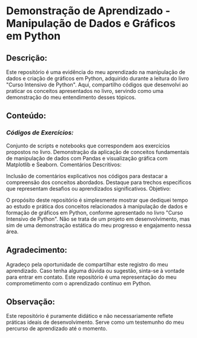 Demonstração de Aprendizado - Manipulação de Dados e Gráficos em Python
===

Descrição:
---
Este repositório é uma evidência do meu aprendizado na manipulação de dados e criação de gráficos em Python, adquirido durante a leitura do livro "Curso Intensivo de Python". Aqui, compartilho códigos que desenvolvi ao praticar os conceitos apresentados no livro, servindo como uma demonstração do meu entendimento desses tópicos.

Conteúdo:
---
### *Códigos de Exercícios:*

Conjunto de scripts e notebooks que correspondem aos exercícios propostos no livro.
Demonstração da aplicação de conceitos fundamentais de manipulação de dados com Pandas e visualização gráfica com Matplotlib e Seaborn.
Comentários Descritivos:

Inclusão de comentários explicativos nos códigos para destacar a compreensão dos conceitos abordados.
Destaque para trechos específicos que representam desafios ou aprendizados significativos.
Objetivo:

O propósito deste repositório é simplesmente mostrar que dediquei tempo ao estudo e prática dos conceitos relacionados à manipulação de dados e formação de gráficos em Python, conforme apresentado no livro "Curso Intensivo de Python". Não se trata de um projeto em desenvolvimento, mas sim de uma demonstração estática do meu progresso e engajamento nessa área.

Agradecimento:
---
Agradeço pela oportunidade de compartilhar este registro do meu aprendizado. Caso tenha alguma dúvida ou sugestão, sinta-se à vontade para entrar em contato. Este repositório é uma representação do meu comprometimento com o aprendizado contínuo em Python.

Observação:
---
Este repositório é puramente didático e não necessariamente reflete práticas ideais de desenvolvimento. Serve como um testemunho do meu percurso de aprendizado até o momento.